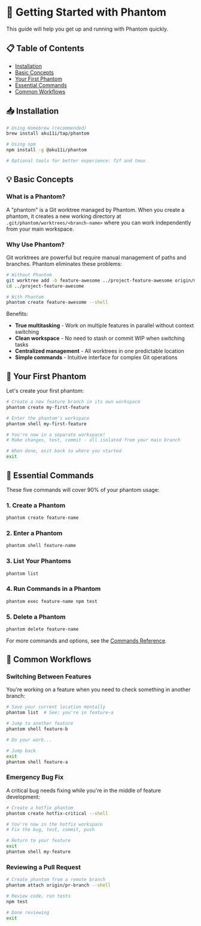 # 🚀 Getting Started with Phantom

This guide will help you get up and running with Phantom quickly.

## 📋 Table of Contents

- [Installation](#-installation)
- [Basic Concepts](#-basic-concepts)
- [Your First Phantom](#-your-first-phantom)
- [Essential Commands](#-essential-commands)
- [Common Workflows](#-common-workflows)

## 📥 Installation

```bash
# Using Homebrew (recommended)
brew install aku11i/tap/phantom

# Using npm
npm install -g @aku11i/phantom

# Optional tools for better experience: fzf and tmux
```

## 💡 Basic Concepts

### What is a Phantom?

A "phantom" is a Git worktree managed by Phantom. When you create a phantom, it creates a new working directory at `.git/phantom/worktrees/<branch-name>` where you can work independently from your main workspace.

### Why Use Phantom?

Git worktrees are powerful but require manual management of paths and branches. Phantom eliminates these problems:

```bash
# Without Phantom
git worktree add -b feature-awesome ../project-feature-awesome origin/main
cd ../project-feature-awesome

# With Phantom
phantom create feature-awesome --shell
```

Benefits:
- **True multitasking** - Work on multiple features in parallel without context switching
- **Clean workspace** - No need to stash or commit WIP when switching tasks
- **Centralized management** - All worktrees in one predictable location
- **Simple commands** - Intuitive interface for complex Git operations

## 👻 Your First Phantom

Let's create your first phantom:

```bash
# Create a new feature branch in its own workspace
phantom create my-first-feature

# Enter the phantom's workspace
phantom shell my-first-feature

# You're now in a separate workspace!
# Make changes, test, commit - all isolated from your main branch

# When done, exit back to where you started
exit
```

## 🎯 Essential Commands

These five commands will cover 90% of your phantom usage:

### 1. Create a Phantom
```bash
phantom create feature-name
```

### 2. Enter a Phantom
```bash
phantom shell feature-name
```

### 3. List Your Phantoms
```bash
phantom list
```

### 4. Run Commands in a Phantom
```bash
phantom exec feature-name npm test
```

### 5. Delete a Phantom
```bash
phantom delete feature-name
```

For more commands and options, see the [Commands Reference](./commands.md).

## 🔄 Common Workflows

### Switching Between Features

You're working on a feature when you need to check something in another branch:

```bash
# Save your current location mentally
phantom list  # See: you're in feature-a

# Jump to another feature
phantom shell feature-b

# Do your work...

# Jump back
exit
phantom shell feature-a
```

### Emergency Bug Fix

A critical bug needs fixing while you're in the middle of feature development:

```bash
# Create a hotfix phantom
phantom create hotfix-critical --shell

# You're now in the hotfix workspace
# Fix the bug, test, commit, push

# Return to your feature
exit
phantom shell my-feature
```

### Reviewing a Pull Request

```bash
# Create phantom from a remote branch
phantom attach origin/pr-branch --shell

# Review code, run tests
npm test

# Done reviewing
exit
```

